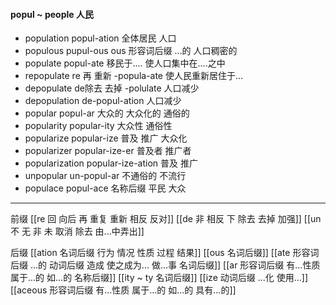 #### popul ~ people 人民

- population popul-ation 全体居民 人口
- populous pupul-ous ous 形容词后缀 ...的  人口稠密的
- populate popul-ate 移民于.... 使人口集中在....之中
- repopulate re 再 重新 -popula-ate 使人民重新居住于...
- depopulate  de除去  去掉 -polulate 人口减少
- depopulation de-popul-ation 人口减少
- popular popul-ar 大众的 大众化的 通俗的
- popularity popular-ity 大众性 通俗性
- popularize popular-ize 普及 推广 大众化
- popularizer popular-ize-er 普及者  推广者
- popularization popular-ize-ation 普及 推广
- unpopular un-popul-ar 不通俗的 不流行
- populace popul-ace 名称后缀  平民 大众

---
前缀 
[[re  回 向后  再 重复 重新 相反 反对]]
[[de   非 相反 下 除去 去掉 加强]]
[[un 不  无 非 未  取消 除去  由...中弄出]]

后缀
[[ation 名词后缀  行为 情况 性质 过程 结果]]
[[ous 名词后缀]]
[[ate 形容词后缀  ...的 动词后缀 造成 使之成为... 做...事 名词后缀]]
[[ar 形容词后缀 有...性质 属于...的 如...的 名称后缀]]
[[ity  ~ ty 名词后缀]]
[[ize 动词后缀 ...化 使用...]]
[[aceous 形容词后缀 有...性质 属于...的 如...的 具有...的]]